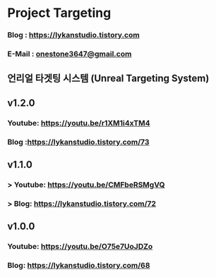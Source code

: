 # Project Targeting

### Blog : https://lykanstudio.tistory.com
### E-Mail : onestone3647@gmail.com

## 언리얼 타겟팅 시스템 (Unreal Targeting System)
## v1.2.0
### Youtube: https://youtu.be/r1XM1i4xTM4
### Blog :https://lykanstudio.tistory.com/73

## v1.1.0
### > Youtube: https://youtu.be/CMFbeRSMgVQ
### > Blog: https://lykanstudio.tistory.com/72

## v1.0.0
### Youtube: https://youtu.be/O75e7UoJDZo
### Blog: https://lykanstudio.tistory.com/68
